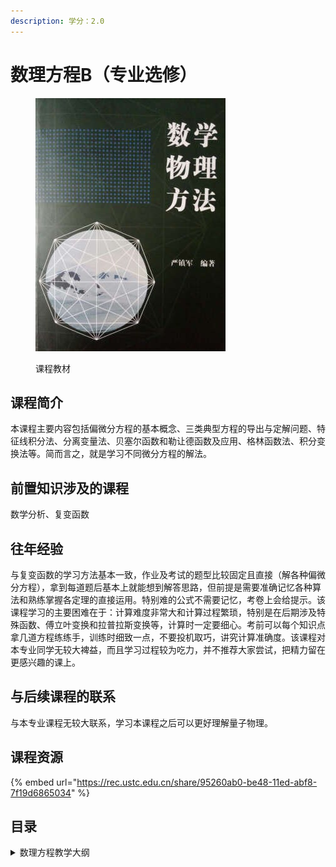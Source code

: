 ```yaml
---
description: 学分：2.0
---
```


# 数理方程B（专业选修）

<figure><img src="../../.gitbook/assets/数理方程.jpg" alt=""><figcaption><p>课程教材</p></figcaption></figure>

## 课程简介

本课程主要内容包括偏微分方程的基本概念、三类典型方程的导出与定解问题、特征线积分法、分离变量法、贝塞尔函数和勒让德函数及应用、格林函数法、积分变换法等。简而言之，就是学习不同微分方程的解法。

## 前置知识涉及的课程

数学分析、复变函数

## 往年经验

与复变函数的学习方法基本一致，作业及考试的题型比较固定且直接（解各种偏微分方程），拿到每道题后基本上就能想到解答思路，但前提是需要准确记忆各种算法和熟练掌握各定理的直接运用。特别难的公式不需要记忆，考卷上会给提示。该课程学习的主要困难在于：计算难度非常大和计算过程繁琐，特别是在后期涉及特殊函数、傅立叶变换和拉普拉斯变换等，计算时一定要细心。考前可以每个知识点拿几道方程练练手，训练时细致一点，不要投机取巧，讲究计算准确度。该课程对本专业同学无较大裨益，而且学习过程较为吃力，并不推荐大家尝试，把精力留在更感兴趣的课上。

## 与后续课程的联系

与本专业课程无较大联系，学习本课程之后可以更好理解量子物理。

## 课程资源

{% embed url="https://rec.ustc.edu.cn/share/95260ab0-be48-11ed-abf8-7f19d6865034" %}

## 目录

<details>

<summary>数理方程教学大纲</summary>

数学物理方程

分离变量法

贝塞尔函数

积分变换法

狄拉克函数



</details>

